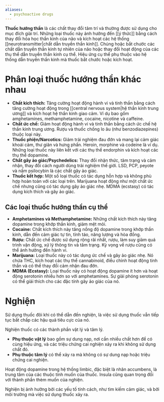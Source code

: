 ```yaml
---
aliases:
  - psychoactive drugs
---
```

**Thuốc hướng thần** là các chất thay đổi tâm trí và thường được sử dụng cho mục đích giải trí. Những loại thuốc này ảnh hưởng đến [[ý thức]] bằng cách thay đổi hóa học thần kinh của não và kích hoạt các hệ thống [[neurotransmitter|chất dẫn truyền thần kinh]]. Chúng hoặc bắt chước các chất dẫn truyền thần kinh tự nhiên của não hoặc thay đổi hoạt động của các thụ thể dẫn truyền thần kinh cụ thể. Hiệu ứng cụ thể phụ thuộc vào hệ thống dẫn truyền thần kinh mà thuốc bắt chước hoặc kích hoạt.

# Phân loại thuốc hướng thần khác nhau 

- **Chất kích thích:** Tăng cường hoạt động hành vi và tinh thần bằng cách tăng cường hoạt động trong [[central nervous system|hệ thần kinh trung ương]] và kích hoạt hệ thần kinh giao cảm. Ví dụ bao gồm amphetamines, methamphetamine, cocaine, nicotine và caffeine.
- **Chất ức chế:** Giảm hoạt động hành vi và tinh thần bằng cách ức chế hệ thần kinh trung ương. Rượu và thuốc chống lo âu (như benzodiazepines) thuộc loại này.
- **Thuốc phiện/Narcotics:** Giảm trải nghiệm đau đớn và mang lại cảm giác khoái cảm, thư giãn và hưng phấn. Heroin, morphine và codeine là ví dụ. Những loại thuốc này liên kết với các thụ thể endorphin và kích hoạt các thụ thể dopamine.
- **Chất gây ảo giác/Psychedelics:** Thay đổi nhận thức, tâm trạng và cảm nhận, thay đổi cách người dùng trải nghiệm thế giới. LSD, PCP, peyote và nấm psilocybin là các chất gây ảo giác.
- **Thuốc kết hợp:** Một số loại thuốc có tác dụng hỗn hợp và không phù hợp hoàn toàn với các loại trên. Marijuana hoạt động như một chất ức chế nhưng cũng có tác dụng gây ảo giác nhẹ. MDMA (ecstasy) có tác dụng kích thích và gây ảo giác.

## Các loại thuốc hướng thần cụ thể

- **Amphetamines và Methamphetamine:** Những chất kích thích này tăng dopamine trong khớp thần kinh, giảm mệt mỏi.
- **Cocaine:** Chất kích thích này tăng nồng độ dopamine trong khớp thần kinh, dẫn đến cảm giác tự tin, tỉnh táo, năng lượng và hòa đồng.
- **Rượu:** Chất ức chế được sử dụng rộng rãi nhất, rượu, làm suy giảm quá trình vận động, xử lý thông tin và tâm trạng. Kỳ vọng về rượu cũng có thể ảnh hưởng đến hành vi.
- **Marijuana:** Loại thuốc này có tác dụng ức chế và gây ảo giác nhẹ. Nó chứa THC, kích hoạt các thụ thể cannabinoid, điều chỉnh hoạt động tinh thần và có thể thay đổi cảm nhận đau đớn.
- **MDMA (Ecstasy):** Loại thuốc này có hoạt động dopamine ít hơn và hoạt động serotonin nhiều hơn so với amphetamines. Sự giải phóng serotonin có thể giải thích cho các đặc tính gây ảo giác của nó.

# Nghiện

Sử dụng thuốc đôi khi có thể dẫn đến nghiện, là việc sử dụng thuốc vẫn tiếp tục bất chấp các hậu quả tiêu cực của nó.

Nghiện thuốc có các thành phần vật lý và tâm lý.
- **Phụ thuộc vật lý** bao gồm sự dung nạp, nơi cần nhiều chất hơn để có cùng hiệu ứng, và các triệu chứng cai nghiện xảy ra khi không sử dụng chất đó.
- **Phụ thuộc tâm lý** có thể xảy ra mà không có sự dung nạp hoặc triệu chứng cai nghiện.

Hoạt động dopamine trong hệ thống limbic, đặc biệt là nhân accumbens, là trung tâm của các thuộc tính muốn của thuốc. Insula cũng quan trọng đối với thành phần thèm muốn của nghiện.

Nghiện bị ảnh hưởng bởi các yếu tố tính cách, như tìm kiếm cảm giác, và bởi môi trường mà việc sử dụng thuốc xảy ra.
